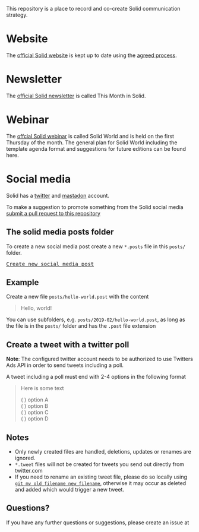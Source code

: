 This repository is a place to record and co-create Solid communication strategy. 

# Website
The [official Solid website](https://solidproject.org) is kept up to date using the [agreed process](https://github.com/solid/process#solidprojectorg-website).  

# Newsletter
The [official Solid newsletter](https://solidproject.org/newsletter) is called This Month in Solid. 

# Webinar

The [offcial Solid webinar](https://solidproject.org/events) is called Solid World and is held on the first Thursday of the month. The general plan for Solid World including the template agenda format and suggestions for future editions can be found here. 

# Social media 
Solid has a [twitter](https://twitter.com/project_solid) and [mastadon](https://mastodon.online/web/accounts/52488) account. 

To make a suggestion to promote something from the Solid social media [submit a pull request to this repository](https://github.com/solid/social-media)

## The solid media posts folder

To create a new social media post create a new `*.posts` file in this `posts/` folder.

<kbd>[Create new social media post](../../../new/master/?filename=posts/<your-path>.posts)</kbd>

## Example

Create a new file `posts/hello-world.post` with the content

> Hello, world!

You can use subfolders, e.g. `posts/2019-02/hello-world.post`, as long as the file is in the `posts/` folder and has the `.post` file extension

## Create a tweet with a twitter poll

**Note**: The configured twitter account needs to be authorized to use Twitters Ads API in order to send tweets including a poll.

A tweet including a poll must end with 2-4 options in the following format

> Here is some text
>
> ( ) option A  
> ( ) option B  
> ( ) option C  
> ( ) option D

## Notes

- Only newly created files are handled, deletions, updates or renames are ignored.
- `*.tweet` files will not be created for tweets you send out directly from twitter.com
- If you need to rename an existing tweet file, please do so locally using [`git mv old_filename new_filename`](https://help.github.com/en/articles/renaming-a-file-using-the-command-line), otherwise it may occur as deleted and added which would trigger a new tweet.

## Questions?

If you have any further questions or suggestions, please create an issue at 
